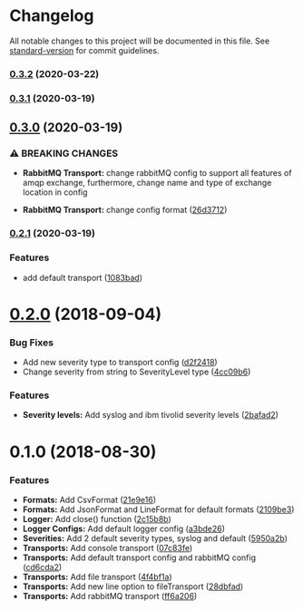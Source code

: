# Changelog

All notable changes to this project will be documented in this file. See [standard-version](https://github.com/conventional-changelog/standard-version) for commit guidelines.

### [0.3.2](https://github.com/llamajs/llama/compare/v0.3.1...v0.3.2) (2020-03-22)

### [0.3.1](https://github.com/llamajs/llama/compare/v0.3.0...v0.3.1) (2020-03-19)

## [0.3.0](https://github.com/llamajs/llama/compare/v0.2.1...v0.3.0) (2020-03-19)


### ⚠ BREAKING CHANGES

* **RabbitMQ Transport:** change rabbitMQ config to support all features of amqp exchange, furthermore, change name and type of exchange location in config

* **RabbitMQ Transport:** change config format ([26d3712](https://github.com/llamajs/llama/commit/26d3712bfe478d8d6b97d22ac6b04d6b28161236))

### [0.2.1](https://github.com/llamajs/llama/compare/v0.2.0...v0.2.1) (2020-03-19)


### Features

* add default transport ([1083bad](https://github.com/llamajs/llama/commit/1083bad3c6667741d45793aff9d23d4c7e642a7a))

<a name="0.2.0"></a>
# [0.2.0](https://github.com/llamajs/llama/compare/v0.1.0...v0.2.0) (2018-09-04)


### Bug Fixes

* Add new severity type to transport config ([d2f2418](https://github.com/llamajs/llama/commit/d2f2418))
* Change severity from string to SeverityLevel type ([4cc09b6](https://github.com/llamajs/llama/commit/4cc09b6))


### Features

* **Severity levels:** Add syslog and ibm tivolid severity levels ([2bafad2](https://github.com/llamajs/llama/commit/2bafad2))



<a name="0.1.0"></a>
# 0.1.0 (2018-08-30)


### Features

* **Formats:** Add CsvFormat ([21e9e16](https://github.com/llamajs/llama/commit/21e9e16))
* **Formats:** Add JsonFormat and LineFormat for default formats ([2109be3](https://github.com/llamajs/llama/commit/2109be3))
* **Logger:** Add close() function ([2c15b8b](https://github.com/llamajs/llama/commit/2c15b8b))
* **Logger Configs:** Add default logger config ([a3bde26](https://github.com/llamajs/llama/commit/a3bde26))
* **Severities:** Add 2 default severity types, syslog and default ([5950a2b](https://github.com/llamajs/llama/commit/5950a2b))
* **Transports:** Add console transport ([07c83fe](https://github.com/llamajs/llama/commit/07c83fe))
* **Transports:** Add default transport config and rabbitMQ config ([cd6cda2](https://github.com/llamajs/llama/commit/cd6cda2))
* **Transports:** Add file transport ([4f4bf1a](https://github.com/llamajs/llama/commit/4f4bf1a))
* **Transports:** Add new line option to fileTransport ([28dbfad](https://github.com/llamajs/llama/commit/28dbfad))
* **Transports:** Add rabbitMQ transport ([ff6a206](https://github.com/llamajs/llama/commit/ff6a206))
